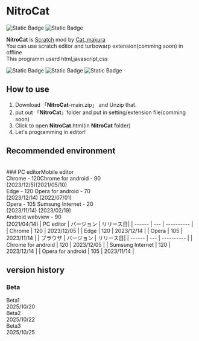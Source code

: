 # NitroCat
![Static Badge](https://img.shields.io/badge/beta2-NitroCat?style=flat&label=NitroCat&labelColor=red&color=gray&link=https%3A%2F%2Fscratch.mit.edu%2Fusers%2FCat_makura%2F)
![Static Badge](https://img.shields.io/badge/Scratch3-mod-gray?style=flat&logo=Scratch&logoColor=yellow&logoSize=10&label=Scartch3&labelColor=blue&link=https%3A%2F%2Fscratch.mit.edu%2F)



**NitroCat** is [Scratch](https://scratch.mit.edu) mod by [Cat_makura](https://scratch.mit.edu/users/Cat_makura/)
<br>You can use scratch editor and turbowarp extension(comming soon) in offline
<br>This programm userd html,javascript,css

![Static Badge](https://img.shields.io/badge/HTML5-orange?style=for-the-badge&logo=html5&logoColor=red)
![Static Badge](https://img.shields.io/badge/Javascript/ES15-lightyellow?style=for-the-badge&logo=javascript&logoColor=yellow)
![Static Badge](https://img.shields.io/badge/CSS3-blue?style=for-the-badge&logo=css&logoColor=lightblue)

## How to use
1. Download 「**NitroCat**-main.zip」 and Unzip that.
2. put out 「**NitroCat**」folder and put in setting/extension file(comming soon)
3. Click to open **NitroCat**.html(in **NitroCat** folder)
4. Let's programming in editor!

## Recommended environment
<br>### PC editorMobile editor
<br>Chrome - 120Chrome for android - 90
<br>(2023/12/5)(2021/05/10)
<br>Edge   - 120 Opera for android  - 70 
<br>(2023/12/14)    (2022/07/01)
<br>Opera  - 105      Sumsung Internet   - 20
<br>(2023/11/14)      (2023/02/19)
<br>                  Android webview    - 90
<br>                  (2021/04/14)
| PC editor | バージョン | リリース日|
| ------ | --- | ---------- |
| Chrome | 120 | 2023/12/05 |
| Edge   | 120 | 2023/12/14 |
| Opera  | 105 | 2023/11/14 |
| ブラウザ | バージョン | リリース日|
| ------ | --- | ---------- |
| Chrome for android | 120 | 2023/12/05 |
| Sumsung Internet | 120 | 2023/12/14 |
| Opera for android  | 105 | 2023/11/14 |
## version history
### Beta
Beta1
<br>2025/10/20
<br>Beta2
<br>2025/10/22
<br>Beta3
<br>2025/10/25
